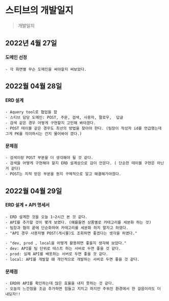 # 스티브의 개발일지
> 개발일지

## 2022년 4월 27일 

#### 도메인 선정
    - 각 화면별 무슨 도메인을 써야할지 써보았다.


## 2022월 04월 28일

#### ERD 설계 
    - Aquery tool로 협업을 함
    - 스티브 담당 도메인: POST, 주문, 검색, 사용자, 팔로우,  답글
    - 검색 같은 경우 어떻게 구현할지 고민해 봐야겠다. 
    - POST 테이블 같은 경우도 최선의 방법을 찾아야 한다. (팀장이 작성자 id를 언급했는데 그게 PK를 의미하시는 건지 물어봐야 겠다.)
#### 문제점
    - 검색이랑 POST 부분을 더 생각해야 될 것 같다.
    - 검색을 어떻게 구현해야 할지 ERD 설계상으로 감이 안온다. ( 단순한 테이블 구현은 아닌거 같다)
    - POST는 지적 받은 부분을 뭔지 구체적으로 알고 해결해가야겠다.

## 2022월 04월 29일
#### ERD 설계 + API 명세서
    - ERD 설계한 것을 오늘 1~2시간 본 것 같다. 
    - API를 추가할 것이 몇개 보였다. (예를들면 상품별로 카테고리를 세분화 하는 것)
    - 팀장과 협의 끝에 단순화하여 카테고리를 세분화 하지 말자고 하였다.
    - "API 경우 사용자별 POST(게시물)도 조회하면 좋겠다는 생각을 하였다."
    
    - "dev, prod , local을 어떻게 활용하면 좋을지 생각해 보았다."
    - dev: API를 팀 단위로 테스트 하는 서버로 두면 좋을 것 같다.
    - prod: 실제 API를 배포하는 서버로 두면 좋을 것 같다.
    - local: API를 개발할 떄 개인적으로 개발하는 서버로 두면 좋을 것 같다.
#### 문제점
    - ERD와 API를 확인하는데 많은 효율을 내지 못하는 것 같다. 
    - 오늘의 느낀점을 조금 추가하면 힘들고 지치고 하지만 주워진 환경에서 한 걸음이라도 더 내딛자!! 
